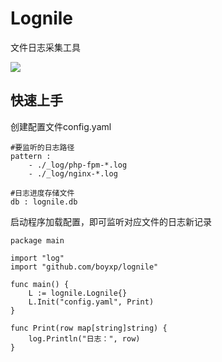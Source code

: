 # Lognile
文件日志采集工具

![](https://img.shields.io/npm/l/vue.svg)

## 快速上手
创建配置文件config.yaml
```
#要监听的日志路径
pattern :
    - ./_log/php-fpm-*.log
    - ./_log/nginx-*.log

#日志进度存储文件
db : lognile.db

```

启动程序加载配置，即可监听对应文件的日志新记录
```
package main

import "log"
import "github.com/boyxp/lognile"

func main() {
	L := lognile.Lognile{}
	L.Init("config.yaml", Print)
}

func Print(row map[string]string) {
	log.Println("日志：", row)
}
```

